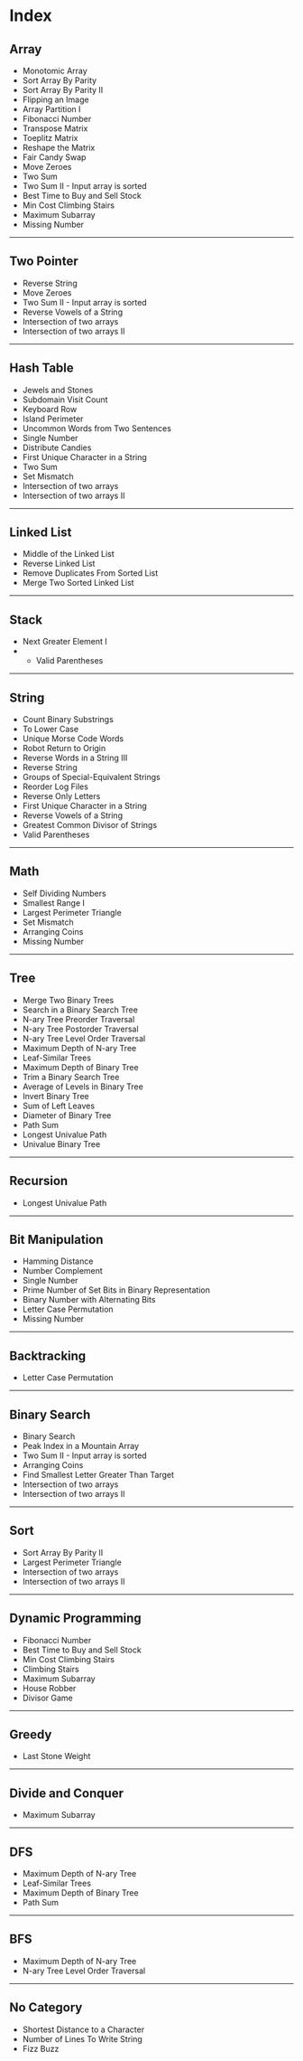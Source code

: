 # Index #

## Array ##
- Monotomic Array
- Sort Array By Parity
- Sort Array By Parity II
- Flipping an Image
- Array Partition I
- Fibonacci Number
- Transpose Matrix
- Toeplitz Matrix
- Reshape the Matrix
- Fair Candy Swap
- Move Zeroes
- Two Sum
- Two Sum II - Input array is sorted
- Best Time to Buy and Sell Stock
- Min Cost Climbing Stairs
- Maximum Subarray
- Missing Number
---
## Two Pointer ##
- Reverse String
- Move Zeroes
- Two Sum II - Input array is sorted
- Reverse Vowels of a String
- Intersection of two arrays
- Intersection of two arrays II

---
## Hash Table ##
- Jewels and Stones
- Subdomain Visit Count
- Keyboard Row
- Island Perimeter
- Uncommon Words from Two Sentences
- Single Number
- Distribute Candies
- First Unique Character in a String
- Two Sum
- Set Mismatch
- Intersection of two arrays
- Intersection of two arrays II
---
## Linked List ##
- Middle of the Linked List
- Reverse Linked List
- Remove Duplicates From Sorted List
- Merge Two Sorted Linked List
---
## Stack ##
- Next Greater Element I
- - Valid Parentheses
---
## String ##
- Count Binary Substrings
- To Lower Case
- Unique Morse Code Words
- Robot Return to Origin
- Reverse Words in a String III
- Reverse String
- Groups of Special-Equivalent Strings
- Reorder Log Files
- Reverse Only Letters
- First Unique Character in a String
- Reverse Vowels of a String
- Greatest Common Divisor of Strings
- Valid Parentheses
---
## Math ##
- Self Dividing Numbers
- Smallest Range I
- Largest Perimeter Triangle
- Set Mismatch
- Arranging Coins
- Missing Number

---
## Tree ##
- Merge Two Binary Trees
- Search in a Binary Search Tree
- N-ary Tree Preorder Traversal
- N-ary Tree Postorder Traversal
- N-ary Tree Level Order Traversal
- Maximum Depth of N-ary Tree
- Leaf-Similar Trees
- Maximum Depth of Binary Tree
- Trim a Binary Search Tree
- Average of Levels in Binary Tree
- Invert Binary Tree
- Sum of Left Leaves
- Diameter of Binary Tree
- Path Sum
- Longest Univalue Path
- Univalue Binary Tree
---
## Recursion ##
- Longest Univalue Path
---
## Bit Manipulation ##
- Hamming Distance
- Number Complement
- Single Number
- Prime Number of Set Bits in Binary Representation
- Binary Number with Alternating Bits
- Letter Case Permutation
- Missing Number
---
## Backtracking ##
- Letter Case Permutation
---
## Binary Search
- Binary Search
- Peak Index in a Mountain Array
- Two Sum II - Input array is sorted
- Arranging Coins
- Find Smallest Letter Greater Than Target
- Intersection of two arrays
- Intersection of two arrays II
---
## Sort ##
- Sort Array By Parity II
- Largest Perimeter Triangle
- Intersection of two arrays
- Intersection of two arrays II
---
## Dynamic Programming ##
- Fibonacci Number
- Best Time to Buy and Sell Stock
- Min Cost Climbing Stairs
- Climbing Stairs
- Maximum Subarray
- House Robber
- Divisor Game
---
## Greedy ##
- Last Stone Weight
---
## Divide and Conquer ##
- Maximum Subarray
---
## DFS ##
- Maximum Depth of N-ary Tree
- Leaf-Similar Trees
- Maximum Depth of Binary Tree
- Path Sum

---
## BFS ##
- Maximum Depth of N-ary Tree
- N-ary Tree Level Order Traversal

---
## No Category ##
- Shortest Distance to a Character
- Number of Lines To Write String
- Fizz Buzz